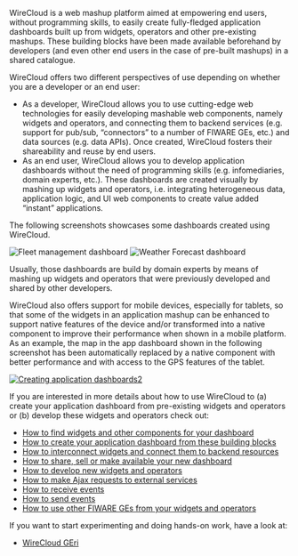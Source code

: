WireCloud is a web mashup platform aimed at empowering end users, without
programming skills, to easily create fully-fledged application dashboards built
up from widgets, operators and other pre-existing mashups. These building blocks
have been made available beforehand by developers (and even other end users in
the case of pre-built mashups) in a shared catalogue.

WireCloud offers two different perspectives of use depending on whether you are
a developer or an end user:

-   As a developer, WireCloud allows you to use cutting-edge web technologies
    for easily developing mashable web components, namely widgets and operators,
    and connecting them to backend services (e.g. support for pub/sub,
    “connectors” to a number of FIWARE GEs, etc.) and data sources (e.g. data
    APIs). Once created, WireCloud fosters their shareability and reuse by end
    users.
-   As an end user, WireCloud allows you to develop application dashboards
    without the need of programming skills (e.g. infomediaries, domain experts,
    etc.). These dashboards are created visually by mashing up widgets and
    operators, i.e. integrating heterogeneous data, application logic, and UI
    web components to create value added “instant” applications.

The following screenshots showcases some dashboards created using WireCloud.

<img src="../images/sample-dashboard1.png" srcset="../images/sample-dashboard1.png 2x" alt="Fleet management dashboard"/>
<img src="../images/sample-dashboard2.png" srcset="../images/sample-dashboard2.png 2x" alt="Weather Forecast dashboard"/>

Usually, those dashboards are build by domain experts by means of mashing up
widgets and operators that were previously developed and shared by other
developers.

WireCloud also offers support for mobile devices, especially for tablets, so
that some of the widgets in an application mashup can be enhanced to support
native features of the device and/or transformed into a native component to
improve their performance when shown in a mobile platform. As an example, the
map in the app dashboard shown in the following screenshot has been
automatically replaced by a native component with better performance and with
access to the GPS features of the tablet.

[![Creating application
dashboards2](images/Creating-application-dashboards2.png)](images/Creating-application-dashboards2.png)

If you are interested in more details about how to use WireCloud to (a) create
your application dashboard from pre-existing widgets and operators or (b)
develop these widgets and operators check out:

-   [How to find widgets and other components for your dashboard](/creating-application-dashboards/how-to-find-widgets-and-other-components-for-your-dashboard/)
-   [How to create your application dashboard from these building blocks](/creating-application-dashboards/how-to-create-your-application-dashboard-from-these-building-blocks/)
-   [How to interconnect widgets and connect them to backend resources](/creating-application-dashboards/how-to-interconnect-widgets-and-connect-them-to-backend-resources/)
-   [How to share, sell or make available your new dashboard](/creating-application-dashboards/how-to-share-sell-or-make-available-your-new-dashboard/)
-   [How to develop new widgets and operators](/creating-application-dashboards/how-to-develop-new-widgets-and-operators/)
-   [How to make Ajax requests to external services](/creating-application-dashboards/how-to-make-ajax-requests-to-external-services/)
-   [How to receive events](/creating-application-dashboards/how-to-receive-events/)
-   [How to send events](/creating-application-dashboards/how-to-send-events/)
-   [How to use other FIWARE GEs from your widgets and operators](/creating-application-dashboards/how-to-use-other-fiware-ges-from-your-widgets-and-operators/)

If you want to start experimenting and doing hands-on work, have a look at:

-   [WireCloud GEri](http://github.com/fiware/apps.wirecloud)
